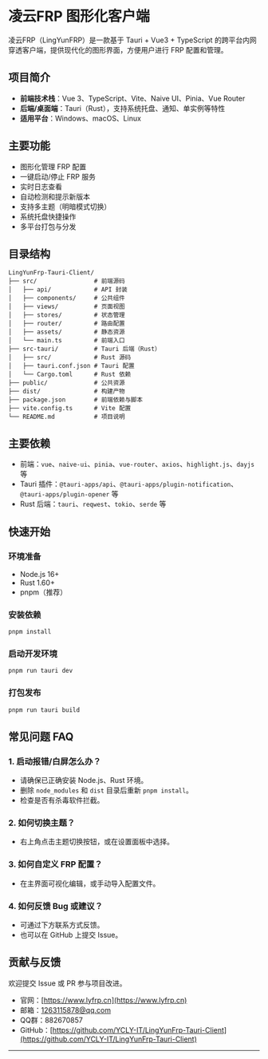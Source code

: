 # 凌云FRP 图形化客户端

凌云FRP（LingYunFRP）是一款基于 Tauri + Vue3 + TypeScript 的跨平台内网穿透客户端，提供现代化的图形界面，方便用户进行 FRP 配置和管理。

## 项目简介

- **前端技术栈**：Vue 3、TypeScript、Vite、Naive UI、Pinia、Vue Router
- **后端/桌面端**：Tauri（Rust），支持系统托盘、通知、单实例等特性
- **适用平台**：Windows、macOS、Linux

## 主要功能

- 图形化管理 FRP 配置
- 一键启动/停止 FRP 服务
- 实时日志查看
- 自动检测和提示新版本
- 支持多主题（明暗模式切换）
- 系统托盘快捷操作
- 多平台打包与分发

## 目录结构

```
LingYunFrp-Tauri-Client/
├── src/                # 前端源码
│   ├── api/            # API 封装
│   ├── components/     # 公共组件
│   ├── views/          # 页面视图
│   ├── stores/         # 状态管理
│   ├── router/         # 路由配置
│   ├── assets/         # 静态资源
│   └── main.ts         # 前端入口
├── src-tauri/          # Tauri 后端（Rust）
│   ├── src/            # Rust 源码
│   ├── tauri.conf.json # Tauri 配置
│   └── Cargo.toml      # Rust 依赖
├── public/             # 公共资源
├── dist/               # 构建产物
├── package.json        # 前端依赖与脚本
├── vite.config.ts      # Vite 配置
└── README.md           # 项目说明
```

## 主要依赖

- 前端：`vue`、`naive-ui`、`pinia`、`vue-router`、`axios`、`highlight.js`、`dayjs` 等
- Tauri 插件：`@tauri-apps/api`、`@tauri-apps/plugin-notification`、`@tauri-apps/plugin-opener` 等
- Rust 后端：`tauri`、`reqwest`、`tokio`、`serde` 等

## 快速开始

### 环境准备

- Node.js 16+
- Rust 1.60+
- pnpm（推荐）

### 安装依赖

```bash
pnpm install
```

### 启动开发环境

```bash
pnpm run tauri dev
```

### 打包发布

```bash
pnpm run tauri build
```

## 常见问题 FAQ

### 1. 启动报错/白屏怎么办？
- 请确保已正确安装 Node.js、Rust 环境。
- 删除 `node_modules` 和 `dist` 目录后重新 `pnpm install`。
- 检查是否有杀毒软件拦截。

### 2. 如何切换主题？
- 右上角点击主题切换按钮，或在设置面板中选择。


### 3. 如何自定义 FRP 配置？
- 在主界面可视化编辑，或手动导入配置文件。

### 4. 如何反馈 Bug 或建议？
- 可通过下方联系方式反馈。
- 也可以在 GitHub 上提交 Issue。

## 贡献与反馈

欢迎提交 Issue 或 PR 参与项目改进。

- 官网：[https://www.lyfrp.cn](https://www.lyfrp.cn)
- 邮箱：1263115878@qq.com
- QQ群：882670857
- GitHub：[https://github.com/YCLY-IT/LingYunFrp-Tauri-Client](https://github.com/YCLY-IT/LingYunFrp-Tauri-Client)

---
